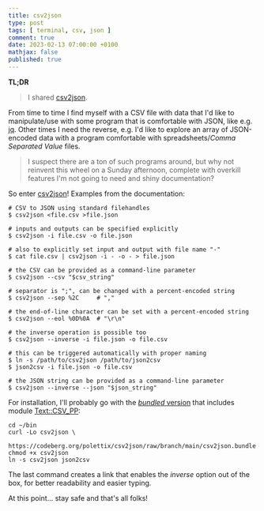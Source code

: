 ```yaml
---
title: csv2json
type: post
tags: [ terminal, csv, json ]
comment: true
date: 2023-02-13 07:00:00 +0100
mathjax: false
published: true
---
```


**TL;DR**

> I shared [csv2json][].

From time to time I find myself with a CSV file with data that I'd like
to manipulate/use with some program that is comfortable with JSON, like
e.g. [jq][]. Other times I need the reverse, e.g. I'd like to explore
an array of JSON-encoded data with a program comfortable with
spreadsheets/*Comma Separated Value* files.

> I suspect there are a ton of such programs around, but why not
> reinvent this wheel on a Sunday afternoon, complete with overkill
> features I'm not going to need and shiny documentation?

So enter [csv2json][]! Examples from the documentation:

```
# CSV to JSON using standard filehandles
$ csv2json <file.csv >file.json

# inputs and outputs can be specified explicitly
$ csv2json -i file.csv -o file.json

# also to explicitly set input and output with file name "-"
$ cat file.csv | csv2json -i - -o - > file.json

# the CSV can be provided as a command-line parameter
$ csv2json --csv "$csv_string"

# separator is ";", can be changed with a percent-encoded string
$ csv2json --sep %2C     # ","

# the end-of-line character can be set with a percent-encoded string
$ csv2json --eol %0D%0A  # "\r\n"

# the inverse operation is possible too
$ csv2json --inverse -i file.json -o file.csv

# this can be triggered automatically with proper naming
$ ln -s /path/to/csv2json /path/to/json2csv
$ json2csv -i file.json -o file.csv

# the JSON string can be provided as a command-line parameter
$ csv2json --inverse --json "$json_string"
```

For installation, I'll probably go with the [*bundled* version][bundle]
that includes module [Text::CSV\_PP][module]:

```shell
cd ~/bin
curl -Lo csv2json \
   https://codeberg.org/polettix/csv2json/raw/branch/main/csv2json.bundle
chmod +x csv2json
ln -s csv2json json2csv
```

The last command creates a link that enables the *inverse* option out of
the box, for better readability and easier typing.

At this point... stay safe and that's all folks!

[Perl]: https://www.perl.org/
[jq]: https://stedolan.github.io/jq/
[module]: https://metacpan.org/pod/Text::CSV_PP
[csv2json]: https://codeberg.org/polettix/csv2json
[bundle]: https://codeberg.org/polettix/csv2json/raw/branch/main/csv2json.bundle
